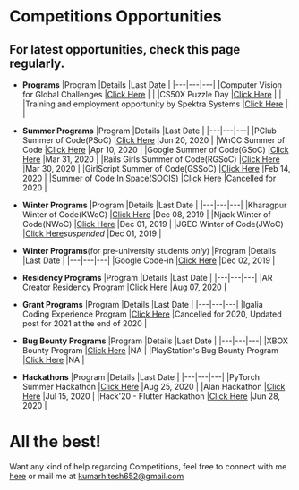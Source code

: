 # Competitions Opportunities

## For latest opportunities, check this page regularly.

- **Programs**
  |Program   |Details   |Last Date   |
  |---|---|---|
  |Computer Vision for Global Challenges   |[Click Here](https://research.fb.com/programs/research-awards/proposals/computer-vision-for-global-challenges-request-for-proposals/#About)   |   |
  |CS50X Puzzle Day   |[Click Here](https://cs50.harvard.edu/x/2020/puzzles/)   |   |
  |Training and employment opportunity by Spektra Systems   |[Click Here](http://blog.spektrasystems.com/2019/04/29/spektra-systems-university-training-employment-program/)   |   |

- **Summer Programs**
  |Program   |Details   |Last Date   |
  |---|---|---|
  |PClub Summer of Code(PSoC)   |[Click Here](https://www.pclubsummerofcode.in)   |Jun 20, 2020   |
  |WnCC Summer of Code   |[Click Here](https://www.wncc-iitb.org/soc/)   |Apr 10, 2020   |
  |Google Summer of Code(GSoC)   |[Click Here](https://summerofcode.withgoogle.com)   |Mar 31, 2020   |
  |Rails Girls Summer of Code(RGSoC)   |[Click Here](https://railsgirlssummerofcode.org)   |Mar 30, 2020   |
  |GirlScript Summer of Code(GSSoC)   |[Click Here](https://www.gssoc.tech/index.html)   |Feb 14, 2020   |
  |Summer of Code In Space(SOCIS)   |[Click Here](https://socis.esa.int/)   |Cancelled for 2020   |
  
- **Winter Programs**
  |Program   |Details   |Last Date   |
  |---|---|---|
  |Kharagpur Winter of Code(KWoC)   |[Click Here](https://kwoc.kossiitkgp.org/)   |Dec 08, 2019   |
  |Njack Winter of Code(NWoC)   |[Click Here](https://njackwinterofcode.github.io/)   |Dec 01, 2019   |
  |JGEC Winter of Code(JWoC)   |[Click Here](https://jwoc.tech/)*suspended*   |Dec 01, 2019   |
  
- **Winter Programs**(for pre-university students *only*)
  |Program   |Details   |Last Date   |
  |---|---|---|
  |Google Code-in   |[Click Here](https://codein.withgoogle.com/)   |Dec 02, 2019   |
  
- **Residency Programs**
  |Program   |Details   |Last Date   |
  |---|---|---|
  |AR Creator Residency Program   |[Click Here](https://lensstudio.snapchat.com/snap-ar-creator-residency-program/)   |Aug 07, 2020   |
  
- **Grant Programs**
  |Program   |Details   |Last Date   |
  |---|---|---|
  |Igalia Coding Experience Program   |[Click Here](https://www.igalia.com/coding-experience/)   |Cancelled for 2020, Updated post for 2021 at the end of 2020   |

- **Bug Bounty Programs**
  |Program   |Details   |Last Date   |
  |---|---|---|
  |XBOX Bounty Program   |[Click Here](https://www.microsoft.com/en-us/msrc/bounty-xbox)   |NA   |
  |PlayStation's Bug Bounty Program   |[Click Here](https://hackerone.com/playstation)   |NA   |
  
- **Hackathons**
  |Program   |Details   |Last Date   |
  |---|---|---|
  |PyTorch Summer Hackathon   |[Click Here](https://pytorch2020.devpost.com)   |Aug 25, 2020   |
  |Alan Hackathon   |[Click Here](https://hackathon.alan.app)   |Jul 15, 2020   |
  |Hack'20 - Flutter Hackathon   |[Click Here](https://flutterhackathon.com/)   |Jun 28, 2020   |
  
# All the best!

Want any kind of help regarding Competitions, feel free to connect with me [here](https://www.linkedin.com/in/hitesh-kumar-a03a2b16b/) or mail me at kumarhitesh652@gmail.com
